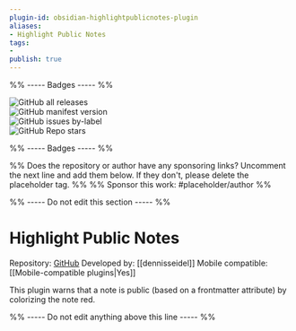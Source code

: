 ```yaml
---
plugin-id: obsidian-highlightpublicnotes-plugin
aliases:
- Highlight Public Notes
tags: 
- 
publish: true
---
```


%% ----- Badges ----- %%

![GitHub all releases](https://img.shields.io/github/downloads/dennisseidel/highlightpublicnotes-obsidian-plugin/total?color=573E7A&logo=github&style=for-the-badge)   
![GitHub manifest version](https://img.shields.io/github/manifest-json/v/dennisseidel/highlightpublicnotes-obsidian-plugin?color=573E7A&logo=github&style=for-the-badge)   
![GitHub issues by-label](https://img.shields.io/github/issues/dennisseidel/highlightpublicnotes-obsidian-plugin/help%20wanted?color=573E7A&logo=github&style=for-the-badge)   
![GitHub Repo stars](https://img.shields.io/github/stars/dennisseidel/highlightpublicnotes-obsidian-plugin?color=573E7A&logo=github&style=for-the-badge)

%% ----- Badges ----- %%

%% Does the repository or author have any sponsoring links? Uncomment the next line and add them below. If they don't, please delete the placeholder tag. %%
%% Sponsor this work: #placeholder/author %%

%% ----- Do not edit this section ----- %%

# Highlight Public Notes

Repository: [GitHub](https://github.com/dennisseidel/highlightpublicnotes-obsidian-plugin)
Developed by: [[dennisseidel]]
Mobile compatible: [[Mobile-compatible plugins|Yes]]

This plugin warns that a note is public (based on a frontmatter attribute) by colorizing the note red.

%% ----- Do not edit anything above this line ----- %% 

